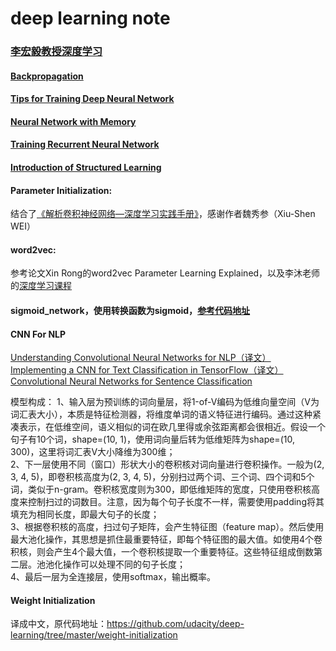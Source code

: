 # deep learning note

### [李宏毅教授深度学习](http://speech.ee.ntu.edu.tw/~tlkagk/courses_MLSD15_2.html '课程地址')

#### [Backpropagation](http://speech.ee.ntu.edu.tw/~tlkagk/courses/MLDS_2015_2/Lecture/DNN%20backprop.ecm.mp4/index.html '反向传播')

#### [Tips for Training Deep Neural Network](http://speech.ee.ntu.edu.tw/~tlkagk/courses/MLDS_2015_2/Lecture/Deep%20More%20(v2).ecm.mp4/index.html '训练神经网络的提示')

#### [Neural Network with Memory](http://speech.ee.ntu.edu.tw/~tlkagk/courses/MLDS_2015_2/Lecture/RNN%20(v4).ecm.mp4/index.html '记忆神经网络')

#### [Training Recurrent Neural Network](http://speech.ee.ntu.edu.tw/~tlkagk/courses/MLDS_2015_2/Lecture/RNN%20training%20(v6).ecm.mp4/index.html '训练循环神经网络')

#### [Introduction of Structured Learning](http://speech.ee.ntu.edu.tw/~tlkagk/courses/MLDS_2015_2/Lecture/Structured%20Introduction%20(v2).ecm.mp4/index.html '结构化学习介绍')

#### Parameter Initialization:
结合了[《解析卷积神经网络—深度学习实践手册》](http://lamda.nju.edu.cn/weixs/book/CNN_book.html '解析卷积神经网络—深度学习实践手册')，感谢作者魏秀参（Xiu-Shen WEI）

#### word2vec: 
参考论文Xin Rong的word2vec Parameter Learning Explained，以及李沐老师的[深度学习课程](http://zh.gluon.ai/chapter_natural-language-processing/index.html '李沐深度学习课程')

#### sigmoid_network，使用转换函数为sigmoid，[参考代码地址](https://github.com/mnielsen/neural-networks-and-deep-learning)

#### CNN For NLP
[Understanding Convolutional Neural Networks for NLP（译文）](http://www.wildml.com/2015/11/understanding-convolutional-neural-networks-for-nlp/ '原文地址')<br />
[Implementing a CNN for Text Classification in TensorFlow（译文）](http://www.wildml.com/2015/12/implementing-a-cnn-for-text-classification-in-tensorflow/ '原文地址')
[Convolutional Neural Networks for Sentence Classification](https://arxiv.org/abs/1408.5882 )


模型构成：
1、输入层为预训练的词向量层，将1-of-V编码为低维向量空间（V为词汇表大小），本质是特征检测器，将维度单词的语义特征进行编码。通过这种紧凑表示，在低维空间，语义相似的词在欧几里得或余弦距离都会很相近。假设一个句子有10个词，shape=(10, 1)，使用词向量后转为低维矩阵为shape=(10, 300)，这里将词汇表V大小降维为300维；<br />
2、下一层使用不同（窗口）形状大小的卷积核对词向量进行卷积操作。一般为(2, 3, 4, 5)，即卷积核高度为(2, 3, 4, 5)，分别扫过两个词、三个词、四个词和5个词，类似于n-gram。卷积核宽度则为300，即低维矩阵的宽度，只使用卷积核高度来控制扫过的词数目。注意，因为每个句子长度不一样，需要使用padding将其填充为相同长度，即最大句子的长度；<br />
3、根据卷积核的高度，扫过句子矩阵，会产生特征图（feature map）。然后使用最大池化操作，其思想是抓住最重要特征，即每个特征图的最大值。如使用4个卷积核，则会产生4个最大值，一个卷积核提取一个重要特征。这些特征组成倒数第二层。池池化操作可以处理不同的句子长度；<br />
4、最后一层为全连接层，使用softmax，输出概率。<br />

#### Weight Initialization
译成中文，原代码地址：https://github.com/udacity/deep-learning/tree/master/weight-initialization 
